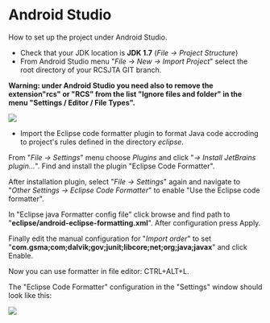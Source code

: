 # Android Studio

How to set up the project under Android Studio.

* Check that your JDK location is **JDK 1.7** (*File -> Project Structure*)
* From Android Studio menu "*File -> New -> Import Project*" select the root directory of your RCSJTA GIT branch.

**Warning: under Android Studio you need also to remove the extension"rcs" or "RCS" from the list "Ignore files and folder" in the menu "Settings / Editor / File Types".**

<img src='https://github.com/android-rcs/rcsjta/blob/master/studio/ignored.jpg'>


* Import the Eclipse code formatter plugin to format Java code accroding to project's rules defined in the directory *eclipse*.

From "*File -> Settings*" menu choose *Plugins* and click "*-> Install JetBrains plugin...*". Find and install the plugin "Eclipse Code Formatter".

After installation plugin, select "*File -> Settings*" again and navigate to "*Other Settings -> Eclipse Code Formatter*" to enable "Use the Eclipse code formatter". 

In "Eclipse java Formatter config file" click browse and find path to "**eclipse/android-eclipse-formatting.xml**". After configuration press Apply.

Finally edit the manual configuration for "*Import order*" to set "**com.gsma;com;dalvik;gov;junit;libcore;net;org;java;javax**" and click Enable.

Now you can use formatter in file editor: CTRL+ALT+L.

The "Eclipse Code Formatter" configuration in the "Settings" window should look like this:

<img src='https://github.com/android-rcs/rcsjta/blob/master/studio/AndroidStudioFormatCode.jpg'>
